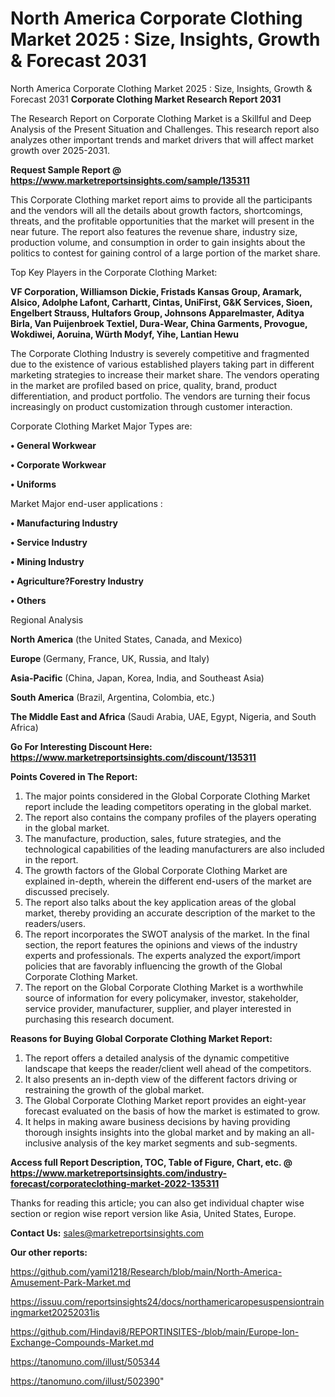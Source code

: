 # North America Corporate Clothing Market 2025 : Size, Insights, Growth & Forecast 2031
North America Corporate Clothing Market 2025 : Size, Insights, Growth & Forecast 2031
<strong>Corporate Clothing Market Research Report 2031</strong>

The Research Report on Corporate Clothing Market is a Skillful and Deep Analysis of the Present Situation and Challenges. This research report also analyzes other important trends and market drivers that will affect market growth over 2025-2031.

<strong>Request Sample Report @ <a href=https://www.marketreportsinsights.com/sample/135311>https://www.marketreportsinsights.com/sample/135311</a></strong>

This Corporate Clothing market report aims to provide all the participants and the vendors will all the details about growth factors, shortcomings, threats, and the profitable opportunities that the market will present in the near future. The report also features the revenue share, industry size, production volume, and consumption in order to gain insights about the politics to contest for gaining control of a large portion of the market share.

Top Key Players in the Corporate Clothing Market:

<strong>VF Corporation, Williamson Dickie, Fristads Kansas Group, Aramark, Alsico, Adolphe Lafont, Carhartt, Cintas, UniFirst, G&K Services, Sioen, Engelbert Strauss, Hultafors Group, Johnsons Apparelmaster, Aditya Birla, Van Puijenbroek Textiel, Dura-Wear, China Garments, Provogue, Wokdiwei, Aoruina, Würth Modyf, Yihe, Lantian Hewu</strong>

The Corporate Clothing Industry is severely competitive and fragmented due to the existence of various established players taking part in different marketing strategies to increase their market share. The vendors operating in the market are profiled based on price, quality, brand, product differentiation, and product portfolio. The vendors are turning their focus increasingly on product customization through customer interaction.

Corporate Clothing Market Major Types are:

<strong>• General Workwear

• Corporate Workwear

• Uniforms</strong>

Market Major end-user applications :

<strong>• Manufacturing Industry

• Service Industry

• Mining Industry

• Agriculture?Forestry Industry

• Others</strong>

Regional Analysis

</u><strong><b>North America</b></strong> (the United States, Canada, and Mexico)

<strong><b>Europe </b></strong>(Germany, France, UK, Russia, and Italy)

<strong><b>Asia-Pacific</b></strong> (China, Japan, Korea, India, and Southeast Asia)

<strong><b>South America</b></strong> (Brazil, Argentina, Colombia, etc.)

<strong><b>The Middle East and Africa</b></strong> (Saudi Arabia, UAE, Egypt, Nigeria, and South Africa)

<strong>Go For Interesting Discount Here: <a href=https://www.marketreportsinsights.com/discount/135311>https://www.marketreportsinsights.com/discount/135311</a></strong>

<strong>Points Covered in The Report:</strong>
<ol>
  <li>The major points considered in the Global Corporate Clothing Market report include the leading competitors operating in the global market.</li>
  <li>The report also contains the company profiles of the players operating in the global market.</li>
  <li>The manufacture, production, sales, future strategies, and the technological capabilities of the leading manufacturers are also included in the report.</li>
  <li>The growth factors of the Global Corporate Clothing Market are explained in-depth, wherein the different end-users of the market are discussed precisely.</li>
  <li>The report also talks about the key application areas of the global market, thereby providing an accurate description of the market to the readers/users.</li>
  <li>The report incorporates the SWOT analysis of the market. In the final section, the report features the opinions and views of the industry experts and professionals. The experts analyzed the export/import policies that are favorably influencing the growth of the Global Corporate Clothing Market.</li>
  <li>The report on the Global Corporate Clothing Market is a worthwhile source of information for every policymaker, investor, stakeholder, service provider, manufacturer, supplier, and player interested in purchasing this research document.</li>
</ol>
<strong>Reasons for Buying Global Corporate Clothing Market Report:</strong>

<ol>
  <li>The report offers a detailed analysis of the dynamic competitive landscape that keeps the reader/client well ahead of the competitors.</li>
  <li>It also presents an in-depth view of the different factors driving or restraining the growth of the global market.</li>
  <li>The Global Corporate Clothing Market report provides an eight-year forecast evaluated on the basis of how the market is estimated to grow.</li>
  <li>It helps in making aware business decisions by having providing thorough insights insights into the global market and by making an all-inclusive analysis of the key market segments and sub-segments.</li>
</ol>
<strong>Access full Report Description, TOC, Table of Figure, Chart, etc. @ <a href=https://www.marketreportsinsights.com/industry-forecast/corporateclothing-market-2022-135311>https://www.marketreportsinsights.com/industry-forecast/corporateclothing-market-2022-135311</a></strong>


Thanks for reading this article; you can also get individual chapter wise section or region wise report version like Asia, United States, Europe.

<strong>Contact Us:</strong>
sales@marketreportsinsights.com

<strong>Our other reports:</strong>

<a href=https://github.com/yami1218/Research/blob/main/North-America-Amusement-Park-Market.md>https://github.com/yami1218/Research/blob/main/North-America-Amusement-Park-Market.md</a>

<a href=https://issuu.com/reportsinsights24/docs/northamericaropesuspensiontrainingmarket20252031is>https://issuu.com/reportsinsights24/docs/northamericaropesuspensiontrainingmarket20252031is</a>

<a href=https://github.com/Hindavi8/REPORTINSITES-/blob/main/Europe-Ion-Exchange-Compounds-Market.md>https://github.com/Hindavi8/REPORTINSITES-/blob/main/Europe-Ion-Exchange-Compounds-Market.md</a>

<a href=https://tanomuno.com/illust/505344>https://tanomuno.com/illust/505344</a>

<a href=https://tanomuno.com/illust/502390>https://tanomuno.com/illust/502390</a>"
